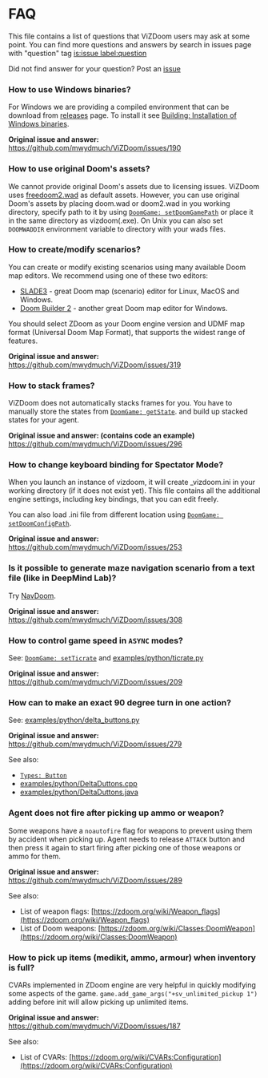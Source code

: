 # FAQ

This file contains a list of questions that ViZDoom users may ask at some point.
You can find more questions and answers by search in issues page with "question" tag
[is:issue label:question](https://github.com/mwydmuch/ViZDoom/issues?utf8=%E2%9C%93&q=is%3Aissue+label%3Aquestion)

Did not find answer for your question? Post an [issue](https://github.com/mwydmuch/ViZDoom/issues)


### How to use Windows binaries?

For Windows we are providing a compiled environment that can be download from [releases](https://github.com/mwydmuch/ViZDoom/releases) page.
To install it see [Building: Installation of Windows binaries](Building.md#windows_bin).


**Original issue and answer:**
https://github.com/mwydmuch/ViZDoom/issues/190


### How to use original Doom's assets?

We cannot provide original Doom's assets due to licensing issues.
ViZDoom uses [freedoom2.wad](https://freedoom.github.io) as default assets.
However, you can use original Doom's assets by placing doom.wad or doom2.wad in you working directory, specify path to it by using [`DoomGame: setDoomGamePath`](DoomGame.md#setDoomGamePath) or place it in the same directory as vizdoom(.exe). 
On Unix you can also set `DOOMWADDIR` environment variable to directory with your wads files.


### How to create/modify scenarios?

You can create or modify existing scenarios using many available Doom map editors.
We recommend using one of these two editors:
- [SLADE3](http://slade.mancubus.net/) - great Doom map (scenario) editor for Linux, MacOS and Windows.
- [Doom Builder 2](http://www.doombuilder.com/) - another great Doom map editor for Windows.

You should select ZDoom as your Doom engine version and UDMF map format (Universal Doom Map Format),
that supports the widest range of features.

**Original issue and answer:**
https://github.com/mwydmuch/ViZDoom/issues/319


### How to stack frames?

ViZDoom does not automatically stacks frames for you.
You have to manually store the states from [`DoomGame: getState`](DoomGame.md#getState). and build up stacked states for your agent.

**Original issue and answer: (contains code an example)**
https://github.com/mwydmuch/ViZDoom/issues/296


### How to change keyboard binding for Spectator Mode?

When you launch an instance of vizdoom, it will create _vizdoom.ini in your working directory (if it does not exist yet).
This file contains all the additional engine settings, including key bindings, that you can edit freely.

You can also load .ini file from different location using [`DoomGame: setDoomConfigPath`](DoomGame.md#setDoomConfigPath).

**Original issue and answer:**
https://github.com/mwydmuch/ViZDoom/issues/253


### Is it possible to generate maze navigation scenario from a text file (like in DeepMind Lab)?

Try [NavDoom](https://github.com/agiantwhale/navdoom).

**Original issue and answer:**
https://github.com/mwydmuch/ViZDoom/issues/308


### How to control game speed in `ASYNC` modes?

See: [`DoomGame: setTicrate`](DoomGame.md#setTicrate) and [examples/python/ticrate.py](https://github.com/mwydmuch/ViZDoom/tree/master/examples/python/ticrate.py)

**Original issue and answer:**
https://github.com/mwydmuch/ViZDoom/issues/209


### How can to make an exact 90 degree turn in one action?

See: [examples/python/delta_buttons.py](https://github.com/mwydmuch/ViZDoom/tree/master/examples/python/delta_buttons.py)

**Original issue and answer:**
https://github.com/mwydmuch/ViZDoom/issues/279

See also:
- [`Types: Button`](Types.md#button)
- [examples/python/DeltaDuttons.cpp](https://github.com/mwydmuch/ViZDoom/tree/master/examples/cpp/DeltaDuttons.cpp)
- [examples/python/DeltaDuttons.java](https://github.com/mwydmuch/ViZDoom/tree/master/examples/java/DeltaDuttons.java)


### Agent does not fire after picking up ammo or weapon?

Some weapons have a `noautofire` flag for weapons to prevent using them by accident when picking up.
Agent needs to release `ATTACK` button and then press it again to start firing after picking one of those weapons or ammo for them.

**Original issue and answer:**
https://github.com/mwydmuch/ViZDoom/issues/289

See also:
- List of weapon flags: [https://zdoom.org/wiki/Weapon_flags](https://zdoom.org/wiki/Weapon_flags)
- List of Doom weapons: [https://zdoom.org/wiki/Classes:DoomWeapon](https://zdoom.org/wiki/Classes:DoomWeapon)


### How to pick up items (medikit, ammo, armour) when inventory is full?

CVARs implemented in ZDoom engine are very helpful in quickly modifying some aspects of the game.
`game.add_game_args("+sv_unlimited_pickup 1")` adding before init will allow picking up unlimited items.

**Original issue and answer:**
https://github.com/mwydmuch/ViZDoom/issues/187

See also:
- List of CVARs: [https://zdoom.org/wiki/CVARs:Configuration](https://zdoom.org/wiki/CVARs:Configuration)
